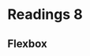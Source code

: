 # Readings 8

## Flexbox
<!--
## CSS layouts, the `display` style, flexbox & media queries


### Flexbox **(recommended)**

-   [Flexbox Basics and Terminology](https://teamtreehouse.com/library/css-flexbox-layout/understanding-flexbox/flexbox-basics-and-terminology)
-   [Creating a Flex container](https://teamtreehouse.com/library/css-flexbox-layout/understanding-flexbox/creating-a-flex-container)
    -   I really wish he didn't bring up `inline-flex` in this one - we don't really use it much, and it just ends up being confusing. Ignore it!
-   [Vertical and Horizontal Centering](https://teamtreehouse.com/library/css-flexbox-layout/flexbox-properties/vertical-and-horizontal-centering)
    -   Setting `margin: auto` on a flex container's child element is one of the secret weapons of web devs. Use it! Ignore the other methods that he uses, unless you really want to understand flexbox more.
-   [A guide to flexbox](https://css-tricks.com/snippets/css/a-guide-to-flexbox/)
    -   Skim over this one and bookmark it. This is the literally the best page on the internet for understanding flexbox.
-   [Display Values](https://teamtreehouse.com/library/css-basics/the-box-model/display-values) _(optional)_
    -   This video covers the `display` attributes and the values `block`, `inline`, and `inline-block`. One of the cool things that he does in this video is turning a bunch of `<li>` tags into a horizontal list, like a nav menu!
-   [Media Queries](https://teamtreehouse.com/library/responsive-layouts/media-queries/media-query-review) **(required)**
    -   How does Bootstrap's responsiveness work? Media Queries! Chances are you won't need media queries for a long time (because Bootstrap handles all of this stuff for us), **but** they're important to know about, in case you need to go in to modify them. -->
